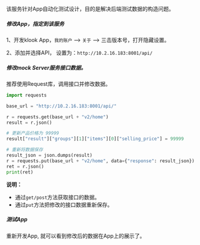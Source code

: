 
该服务针对App自动化测试设计，目的是解决后端测试数据的构造问题。

##### 修改App，指定到该服务

1、开发klook App，```我的账户``` --> ```关于``` --> 三击版本号，打开隐藏设置。

2、添加并选择API， 设置为：```http://10.2.16.183:8001/api/```


##### 修改mock Server服务接口数据。

推荐使用Request库，调用接口并修改数据。

```python
import requests

base_url = "http://10.2.16.183:8001/api/"

r = requests.get(base_url + "v2/home")
result = r.json()

# 更新产品价格为 99999
result["result"]["groups"][1]["items"][0]["selling_price"] = 99999

# 重新将数据保存
result_json = json.dumps(result)
r = requests.put(base_url + "v2/home", data={"response": result_json})
ret = r.json()
print(ret)
```

__说明：__

* 通过```get/post```方法获取接口的数据。
* 通过```put```方法把修改的接口数据重新保存。


##### 测试App

重新开发App, 就可以看到修改后的数据在App上的展示了。